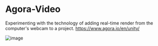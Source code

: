 # Agora-Video
Experimenting with the technology of adding real-time render from the computer's webcam to a project.
https://www.agora.io/en/unity/

![image](https://user-images.githubusercontent.com/68016784/163448554-89d07930-33b5-4f4c-acef-e8f4c0f45587.png)
